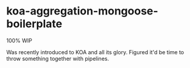# koa-aggregation-mongoose-boilerplate
 100% WIP
 
 Was recently introduced to KOA and all its glory. Figured it'd be time to throw something together with pipelines.
